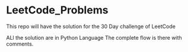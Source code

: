 # LeetCode_Problems
This repo will have the solution for the 30 Day challenge of LeetCode

ALl the solution are in Python Language
The complete flow is there with comments.	
